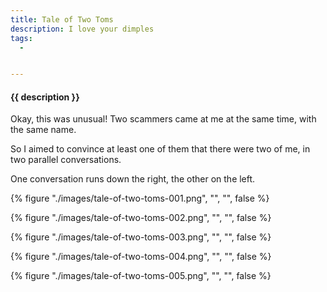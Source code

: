 ```yaml
---
title: Tale of Two Toms
description: I love your dimples
tags:
  - 


---
```


<h4 class="subTitle">{{ description }}</h4>

Okay, this was unusual!  Two scammers came at me at the same time, with the same name.

So I aimed to convince at least one of them that there were two of me, in two parallel conversations.

One conversation runs down the right, the other on the left.


{% figure "./images/tale-of-two-toms-001.png", "", "", false %}
 
{% figure "./images/tale-of-two-toms-002.png", "", "", false %}

{% figure "./images/tale-of-two-toms-003.png", "", "", false %}

{% figure "./images/tale-of-two-toms-004.png", "", "", false %}

{% figure "./images/tale-of-two-toms-005.png", "", "", false %}
